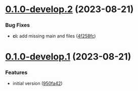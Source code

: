 # [0.1.0-develop.2](https://git.lumeweb.com/LumeWeb/kernel-lavanet-client/compare/v0.1.0-develop.1...v0.1.0-develop.2) (2023-08-21)


### Bug Fixes

* **ci:** add missing main and files ([4f258fc](https://git.lumeweb.com/LumeWeb/kernel-lavanet-client/commit/4f258fc19bcde9e6cdcc4dac53d7c2a93db5b2d8))

# [0.1.0-develop.1](https://git.lumeweb.com/LumeWeb/kernel-lavanet-client/compare/v0.0.1...v0.1.0-develop.1) (2023-08-21)


### Features

* initial version ([950fa42](https://git.lumeweb.com/LumeWeb/kernel-lavanet-client/commit/950fa42698e462252e303ad961d5c0b07c883d8e))
